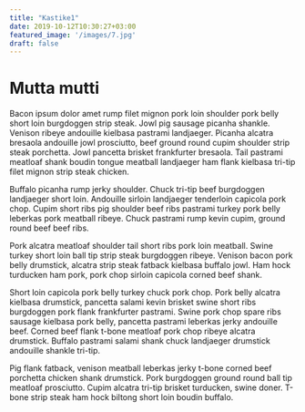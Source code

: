 ```yaml
---
title: "Kastike1"
date: 2019-10-12T10:30:27+03:00
featured_image: '/images/7.jpg'
draft: false
---
```


# Mutta mutti
Bacon ipsum dolor amet rump filet mignon pork loin shoulder pork belly short loin burgdoggen strip steak. Jowl pig sausage picanha shankle. Venison ribeye andouille kielbasa pastrami landjaeger. Picanha alcatra bresaola andouille jowl prosciutto, beef ground round cupim shoulder strip steak porchetta. Jowl pancetta brisket frankfurter bresaola. Tail pastrami meatloaf shank boudin tongue meatball landjaeger ham flank kielbasa tri-tip filet mignon strip steak chicken.

Buffalo picanha rump jerky shoulder. Chuck tri-tip beef burgdoggen landjaeger short loin. Andouille sirloin landjaeger tenderloin capicola pork chop. Cupim short ribs pig shoulder beef ribs pastrami turkey pork belly leberkas pork meatball ribeye. Chuck pastrami rump kevin cupim, ground round beef beef ribs.

Pork alcatra meatloaf shoulder tail short ribs pork loin meatball. Swine turkey short loin ball tip strip steak burgdoggen ribeye. Venison bacon pork belly drumstick, alcatra strip steak fatback kielbasa buffalo jowl. Ham hock turducken ham pork, pork chop sirloin capicola corned beef shank.

Short loin capicola pork belly turkey chuck pork chop. Pork belly alcatra kielbasa drumstick, pancetta salami kevin brisket swine short ribs burgdoggen pork flank frankfurter pastrami. Swine pork chop spare ribs sausage kielbasa pork belly, pancetta pastrami leberkas jerky andouille beef. Corned beef flank t-bone meatloaf pork chop ribeye alcatra drumstick. Buffalo pastrami salami shank chuck landjaeger drumstick andouille shankle tri-tip.

Pig flank fatback, venison meatball leberkas jerky t-bone corned beef porchetta chicken shank drumstick. Pork burgdoggen ground round ball tip meatloaf prosciutto. Cupim alcatra tri-tip brisket turducken, swine doner. T-bone strip steak ham hock biltong short loin boudin buffalo.